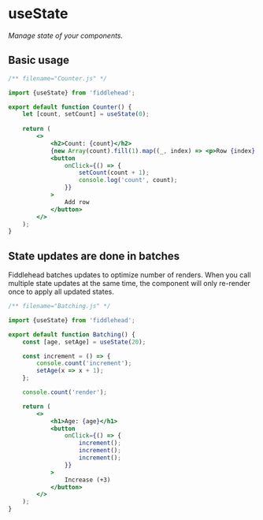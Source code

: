 # useState

_Manage state of your components._

## Basic usage

<playground>

```jsx
/** filename="Counter.js" */

import {useState} from 'fiddlehead';

export default function Counter() {
    let [count, setCount] = useState(0);
    
    return (
        <>
            <h2>Count: {count}</h2>
            {new Array(count).fill(1).map((_, index) => <p>Row {index}.</p>)}
            <button
                onClick={() => {
                    setCount(count + 1);
                    console.log('count', count);
                }}
            >
                Add row
            </button>
        </>
    );
}
```

</playground>

## State updates are done in batches

Fiddlehead batches updates to optimize number of renders.
When you call multiple state updates at the same time,
the component will only re-render once to apply all updated states.

<playground>

```jsx
/** filename="Batching.js" */

import {useState} from 'fiddlehead';

export default function Batching() {
    const [age, setAge] = useState(20);

    const increment = () => {
        console.count('increment');
        setAge(x => x + 1);
    };

    console.count('render');

    return (
        <>
            <h1>Age: {age}</h1>
            <button
                onClick={() => {
                    increment();
                    increment();
                    increment();
                }}
            >
                Increase (+3)
            </button>
        </>
    );
}
```

</playground>

